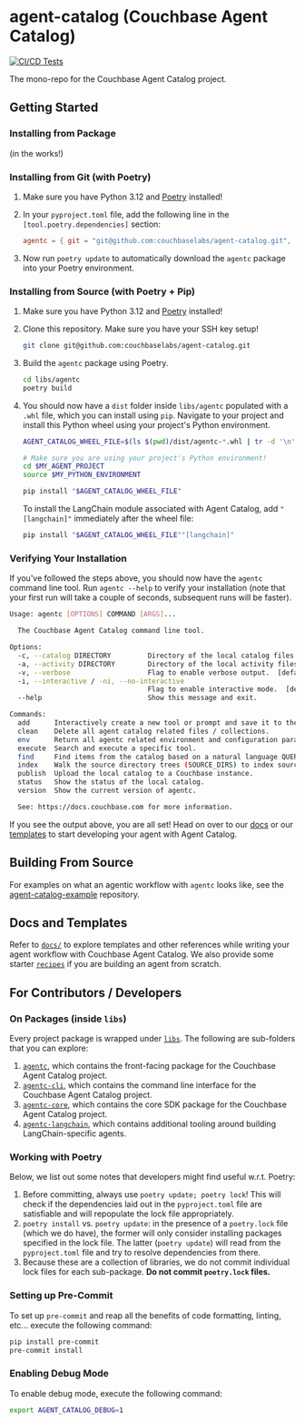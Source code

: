 # agent-catalog (Couchbase Agent Catalog)
[![CI/CD Tests](https://github.com/couchbaselabs/agent-catalog/actions/workflows/tests.yaml/badge.svg)](https://github.com/couchbaselabs/agent-catalog/actions/workflows/tests.yaml)

The mono-repo for the Couchbase Agent Catalog project.

## Getting Started

### Installing from Package

(in the works!)

### Installing from Git (with Poetry)

1. Make sure you have Python 3.12 and [Poetry](https://python-poetry.org/docs/#installation) installed!
2. In your `pyproject.toml` file, add the following line in the `[tool.poetry.dependencies]` section:

   ```toml
   agentc = { git = "git@github.com:couchbaselabs/agent-catalog.git", subdirectory = "libs/agentc", extras = ["langchain"] }
   ```

3. Now run `poetry update` to automatically download the `agentc` package into your Poetry environment.

### Installing from Source (with Poetry + Pip)

1. Make sure you have Python 3.12 and [Poetry](https://python-poetry.org/docs/#installation) installed!
2. Clone this repository. Make sure you have your SSH key setup!

   ```bash
   git clone git@github.com:couchbaselabs/agent-catalog.git
   ```

3. Build the `agentc` package using Poetry.

   ```bash
   cd libs/agentc
   poetry build
   ```

4. You should now have a `dist` folder inside `libs/agentc` populated with a `.whl` file, which you can install using
   `pip`. Navigate to your project and install this Python wheel using your project's Python environment.

   ```bash
   AGENT_CATALOG_WHEEL_FILE=$(ls $(pwd)/dist/agentc-*.whl | tr -d '\n')

   # Make sure you are using your project's Python environment!
   cd $MY_AGENT_PROJECT
   source $MY_PYTHON_ENVIRONMENT

   pip install "$AGENT_CATALOG_WHEEL_FILE"
   ```

   To install the LangChain module associated with Agent Catalog, add `"[langchain]"` immediately after the wheel file:

   ```bash
   pip install "$AGENT_CATALOG_WHEEL_FILE""[langchain]"
   ```

### Verifying Your Installation

If you've followed the steps above, you should now have the `agentc` command line tool.
Run `agentc --help` to verify your installation (note that your first run will take a couple of seconds, subsequent
runs will be faster).

```bash
Usage: agentc [OPTIONS] COMMAND [ARGS]...

  The Couchbase Agent Catalog command line tool.

Options:
  -c, --catalog DIRECTORY         Directory of the local catalog files.  [default: .agent-catalog]
  -a, --activity DIRECTORY        Directory of the local activity files (runtime data).  [default: .agent-activity]
  -v, --verbose                   Flag to enable verbose output.  [default: 0; 0<=x<=2]
  -i, --interactive / -ni, --no-interactive
                                  Flag to enable interactive mode.  [default: i]
  --help                          Show this message and exit.

Commands:
  add      Interactively create a new tool or prompt and save it to the filesystem (output).
  clean    Delete all agent catalog related files / collections.
  env      Return all agentc related environment and configuration parameters as a JSON object.
  execute  Search and execute a specific tool.
  find     Find items from the catalog based on a natural language QUERY string or by name.
  index    Walk the source directory trees (SOURCE_DIRS) to index source files into the local catalog.
  publish  Upload the local catalog to a Couchbase instance.
  status   Show the status of the local catalog.
  version  Show the current version of agentc.

  See: https://docs.couchbase.com for more information.
```

If you see the output above, you are all set! Head on over to our [docs](docs) or our [templates](templates) to start
developing your agent with Agent Catalog.

## Building From Source

For examples on what an agentic workflow with `agentc` looks like, see
the [agent-catalog-example](https://github.com/couchbaselabs/agent-catalog-example) repository.

## Docs and Templates

Refer to [`docs/`](docs) to explore templates and other references while writing your agent workflow with Couchbase
Agent Catalog. We also provide some starter [`recipes`](templates) if you are building an agent from scratch.

## For Contributors / Developers

### On Packages (inside `libs`)

Every project package is wrapped under [`libs`](libs). The following are sub-folders that you can explore:

1. [`agentc`](libs/agentc), which contains the front-facing package for the Couchbase Agent Catalog project.
2. [`agentc-cli`](libs/agentc_cli), which contains the command line interface for the Couchbase Agent Catalog project.
3. [`agentc-core`](libs/agentc_core), which contains the core SDK package for the Couchbase Agent Catalog project.
4. [`agentc-langchain`](libs/agentc_langchain), which contains additional tooling around building LangChain-specific
   agents.

### Working with Poetry

Below, we list out some notes that developers might find useful w.r.t. Poetry:

1. Before committing, always use `poetry update; poetry lock`!
   This will check if the dependencies laid out in the `pyproject.toml` file are satisfiable and will repopulate the
   lock file appropriately.
2. `poetry install` vs. `poetry update`: in the presence of a `poetry.lock` file (which we do have), the former will
   only consider installing packages specified in the lock file.
   The latter (`poetry update`) will read from the `pyproject.toml` file and try to resolve dependencies from there.
3. Because these are a collection of libraries, we do not commit individual lock files for each sub-package. **Do not
   commit `poetry.lock` files.**

### Setting up Pre-Commit

To set up `pre-commit` and reap all the benefits of code formatting, linting, etc... execute the following command:

```bash
pip install pre-commit
pre-commit install
```

### Enabling Debug Mode

To enable debug mode, execute the following command:

```bash
export AGENT_CATALOG_DEBUG=1
```

